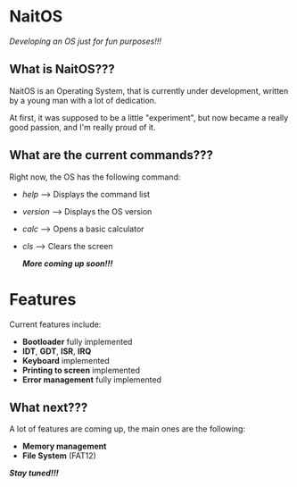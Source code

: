 # NaitOS

*Developing an OS just for fun purposes!!!*


## What is NaitOS???

NaitOS is an Operating System, that is currently under development, written by a young man with a lot of dedication.

At first, it was supposed to be a little "experiment", but now became a really good passion, and I'm really proud of it.

## What are the current commands???

Right now, the OS has the following command:
 - *help*    --> Displays the command list
 - *version* --> Displays the OS version
 - *calc*    --> Opens a basic calculator
 - *cls*     --> Clears the screen

    ***More coming up soon!!!***

# Features

Current features include:
 - **Bootloader** fully implemented
 - **IDT**, **GDT**, **ISR**, **IRQ**
 - **Keyboard** implemented
 - **Printing to screen** implemented
 - **Error management** fully implemented

## What next???

A lot of features are coming up, the main ones are the following:
 - **Memory management**
 - **File System** (FAT12)

***Stay tuned!!!***
